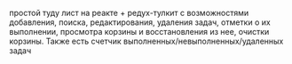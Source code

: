простой туду лист на реакте + редух-тулкит с возможностями добавления, поиска, редактирования, удаления задач, отметки о их выполнении, просмотра корзины и восстановления из нее, очистки корзины. Также есть счетчик выполненных/невыполненных/удаленных задач
